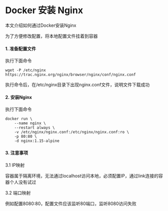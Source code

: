 # Docker 安装 Nginx

本文介绍如何通过Docker安装Nginx

为了方便修改配置，将本地配置文件挂着到容器

#### 1. 准备配置文件

执行下面命令

```shell
wget -P /etc/nginx https://trac.nginx.org/nginx/browser/nginx/conf/nginx.conf
```

执行命令后，在/etc/nginx目录下出现nginx.conf文件，说明文件下载成功

#### 2. 安装Nginx

执行下面命令

```shell
docker run \
	--name nginx \
	--restart always \
	-v /etc/nginx/nginx.conf:/etc/nginx/nginx.conf:ro \
	-p 80:80 \
	-d nginx:1.15-alpine
```

#### 3. 注意事项

3.1 IP映射

容器属于隔离环境，无法通过localhost访问本地，必须配置IP，通过link连接的容器个人没有试过

3.2 端口映射

例如配置8080:80，配置文件应该监听80端口，监听8080访问失败